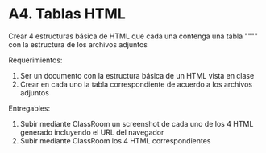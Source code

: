 # A4. Tablas HTML
Crear 4 estructuras básica de HTML que cada una contenga una tabla "<table->""</table->" con la estructura de los archivos adjuntos

Requerimientos:
1. Ser un documento con la estructura básica de un HTML vista en clase
2. Crear en cada uno la tabla correspondiente de acuerdo a los archivos adjuntos


Entregables:
1. Subir mediante ClassRoom un screenshot de cada uno de los 4 HTML generado incluyendo el URL del navegador
2. Subir mediante ClassRoom los 4 HTML correspondientes
